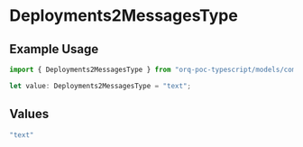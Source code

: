 # Deployments2MessagesType

## Example Usage

```typescript
import { Deployments2MessagesType } from "orq-poc-typescript/models/components";

let value: Deployments2MessagesType = "text";
```

## Values

```typescript
"text"
```